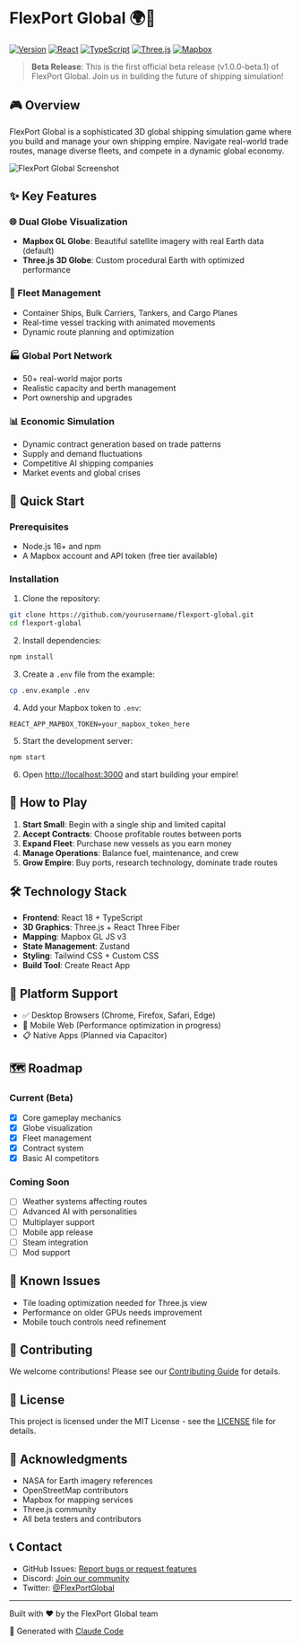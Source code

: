 # FlexPort Global 🌍🚢

<!-- Vercel deployment configured -->

[![Version](https://img.shields.io/badge/version-1.0.0--beta.1-blue.svg)](https://github.com/yourusername/flexport-global)
[![React](https://img.shields.io/badge/React-18.3.1-61dafb.svg)](https://reactjs.org/)
[![TypeScript](https://img.shields.io/badge/TypeScript-4.9.5-3178c6.svg)](https://www.typescriptlang.org/)
[![Three.js](https://img.shields.io/badge/Three.js-latest-black.svg)](https://threejs.org/)
[![Mapbox](https://img.shields.io/badge/Mapbox-3.8.0-4264fb.svg)](https://www.mapbox.com/)

> **Beta Release**: This is the first official beta release (v1.0.0-beta.1) of FlexPort Global. Join us in building the future of shipping simulation!

## 🎮 Overview

FlexPort Global is a sophisticated 3D global shipping simulation game where you build and manage your own shipping empire. Navigate real-world trade routes, manage diverse fleets, and compete in a dynamic global economy.

![FlexPort Global Screenshot](https://via.placeholder.com/800x400?text=FlexPort+Global+Beta)

## ✨ Key Features

### 🌐 Dual Globe Visualization
- **Mapbox GL Globe**: Beautiful satellite imagery with real Earth data (default)
- **Three.js 3D Globe**: Custom procedural Earth with optimized performance

### 🚢 Fleet Management
- Container Ships, Bulk Carriers, Tankers, and Cargo Planes
- Real-time vessel tracking with animated movements
- Dynamic route planning and optimization

### 🏭 Global Port Network
- 50+ real-world major ports
- Realistic capacity and berth management
- Port ownership and upgrades

### 📊 Economic Simulation
- Dynamic contract generation based on trade patterns
- Supply and demand fluctuations
- Competitive AI shipping companies
- Market events and global crises

## 🚀 Quick Start

### Prerequisites
- Node.js 16+ and npm
- A Mapbox account and API token (free tier available)

### Installation

1. Clone the repository:
```bash
git clone https://github.com/yourusername/flexport-global.git
cd flexport-global
```

2. Install dependencies:
```bash
npm install
```

3. Create a `.env` file from the example:
```bash
cp .env.example .env
```

4. Add your Mapbox token to `.env`:
```
REACT_APP_MAPBOX_TOKEN=your_mapbox_token_here
```

5. Start the development server:
```bash
npm start
```

6. Open [http://localhost:3000](http://localhost:3000) and start building your empire!

## 🎯 How to Play

1. **Start Small**: Begin with a single ship and limited capital
2. **Accept Contracts**: Choose profitable routes between ports
3. **Expand Fleet**: Purchase new vessels as you earn money
4. **Manage Operations**: Balance fuel, maintenance, and crew
5. **Grow Empire**: Buy ports, research technology, dominate trade routes

## 🛠️ Technology Stack

- **Frontend**: React 18 + TypeScript
- **3D Graphics**: Three.js + React Three Fiber
- **Mapping**: Mapbox GL JS v3
- **State Management**: Zustand
- **Styling**: Tailwind CSS + Custom CSS
- **Build Tool**: Create React App

## 📱 Platform Support

- ✅ Desktop Browsers (Chrome, Firefox, Safari, Edge)
- 🚧 Mobile Web (Performance optimization in progress)
- 📋 Native Apps (Planned via Capacitor)

## 🗺️ Roadmap

### Current (Beta)
- [x] Core gameplay mechanics
- [x] Globe visualization
- [x] Fleet management
- [x] Contract system
- [x] Basic AI competitors

### Coming Soon
- [ ] Weather systems affecting routes
- [ ] Advanced AI with personalities
- [ ] Multiplayer support
- [ ] Mobile app release
- [ ] Steam integration
- [ ] Mod support

## 🐛 Known Issues

- Tile loading optimization needed for Three.js view
- Performance on older GPUs needs improvement
- Mobile touch controls need refinement

## 🤝 Contributing

We welcome contributions! Please see our [Contributing Guide](CONTRIBUTING.md) for details.

## 📄 License

This project is licensed under the MIT License - see the [LICENSE](LICENSE) file for details.

## 🙏 Acknowledgments

- NASA for Earth imagery references
- OpenStreetMap contributors
- Mapbox for mapping services
- Three.js community
- All beta testers and contributors

## 📞 Contact

- GitHub Issues: [Report bugs or request features](https://github.com/yourusername/flexport-global/issues)
- Discord: [Join our community](https://discord.gg/flexportglobal)
- Twitter: [@FlexPortGlobal](https://twitter.com/flexportglobal)

---

Built with ❤️ by the FlexPort Global team

🤖 Generated with [Claude Code](https://claude.ai/code)